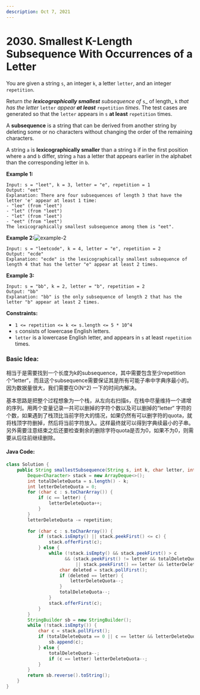```yaml
---
description: Oct 7, 2021
---
```


# 2030. Smallest K-Length Subsequence With Occurrences of a Letter



You are given a string `s`, an integer `k`, a letter `letter`, and an integer `repetition`.

Return _the **lexicographically smallest** subsequence of_ `s`_ of length_ `k` _that has the letter_ `letter` _appear **at least**_ `repetition` _times_. The test cases are generated so that the `letter` appears in `s` **at least** `repetition` times.

A **subsequence** is a string that can be derived from another string by deleting some or no characters without changing the order of the remaining characters.

A string `a` is **lexicographically smaller** than a string `b` if in the first position where `a` and `b` differ, string `a` has a letter that appears earlier in the alphabet than the corresponding letter in `b`.

**Example 1:**

```
Input: s = "leet", k = 3, letter = "e", repetition = 1
Output: "eet"
Explanation: There are four subsequences of length 3 that have the letter 'e' appear at least 1 time:
- "lee" (from "leet")
- "let" (from "leet")
- "let" (from "leet")
- "eet" (from "leet")
The lexicographically smallest subsequence among them is "eet".
```

**Example 2:**![example-2](https://assets.leetcode.com/uploads/2021/09/13/smallest-k-length-subsequence.png)

```
Input: s = "leetcode", k = 4, letter = "e", repetition = 2
Output: "ecde"
Explanation: "ecde" is the lexicographically smallest subsequence of length 4 that has the letter "e" appear at least 2 times.
```

**Example 3:**

```
Input: s = "bb", k = 2, letter = "b", repetition = 2
Output: "bb"
Explanation: "bb" is the only subsequence of length 2 that has the letter "b" appear at least 2 times.
```

**Constraints:**

* `1 <= repetition <= k <= s.length <= 5 * 10^4`
* `s` consists of lowercase English letters.
* `letter` is a lowercase English letter, and appears in `s` at least `repetition` times.

### Basic Idea:

相当于是需要找到一个长度为k的subsequence，其中需要包含至少repetition个“letter“，而且这个subsequence需要保证其是所有可能子串中字典序最小的。因为数据量很大，我们需要在O(N^2) 一下的时间内解决。

基本思路是把整个过程想象为一个栈，从左向右扫描s，在栈中尽量维持一个递增的序列。用两个变量记录一共可以删掉的字符个数以及可以删掉的“letter“ 字符的个数，如果遇到了栈顶比当前字符大的情况，如果仍然有可以删字符的quota，就将栈顶字符删掉，然后将当前字符放入。这样最终就可以得到字典续最小的子串。另外需要注意结束之后还要检查剩余的删除字符quota是否为0，如果不为0，则需要从后往前继续删除。

#### Java Code:

```java
class Solution {
    public String smallestSubsequence(String s, int k, char letter, int repetition) {
        Deque<Character> stack = new ArrayDeque<>();
        int totalDeleteQuota = s.length() - k;
        int letterDeleteQuota = 0;
        for (char c : s.toCharArray()) {
            if (c == letter) {
                letterDeleteQuota++;
            }
        }
        letterDeleteQuota -= repetition;
        
        for (char c : s.toCharArray()) {
            if (stack.isEmpty() || stack.peekFirst() <= c) {
                stack.offerFirst(c);
            } else {
                while (!stack.isEmpty() && stack.peekFirst() > c
                      && (stack.peekFirst() != letter && totalDeleteQuota > 0 
                          || stack.peekFirst() == letter && letterDeleteQuota > 0 && totalDeleteQuota > 0)) {
                    char deleted = stack.pollFirst();
                    if (deleted == letter) {
                        letterDeleteQuota--;
                    }
                    totalDeleteQuota--;
                }
                stack.offerFirst(c);
            }
        }
        StringBuilder sb = new StringBuilder();
        while (!stack.isEmpty()) {
            char c = stack.pollFirst();
            if (totalDeleteQuota == 0 || c == letter && letterDeleteQuota == 0) {
                sb.append(c);
            } else {
                totalDeleteQuota--;
                if (c == letter) letterDeleteQuota--;
            }
        }
        return sb.reverse().toString();
    }
}

```
